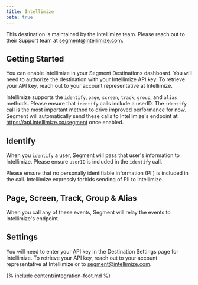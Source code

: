 ```yaml
---
title: Intellimize
beta: true
---
```


This destination is maintained by the Intellimize team. Please reach out to their Support team at segment@intellimize.com.

## Getting Started

You can enable Intellimize in your Segment Destinations dashboard. You will need to authorize the destination with your Intellimize API key. To retrieve your API key, reach out to your account representative at Intellimize.

Intellimize supports the `identify`, `page`, `screen`, `track`, `group`, and `alias` methods. Please ensure that `identify` calls include a userID. The `identify` call is the most important method to drive improved performance for now. Segment will automatically send these calls to Intellimize's endpoint at https://api.intellimize.co/segment once enabled.

## Identify

When you `identify` a user, Segment will pass that user's information to Intellimize.  Please ensure `userID` is included in the `identify` call.

Please ensure that no personally identifiable information (PII) is included in the call. Intellimize expressly forbids sending of PII to Intellimize.

## Page, Screen, Track, Group & Alias

When you call any of these events, Segment will relay the events to Intellimize's endpoint.

## Settings

You will need to enter your API key in the Destination Settings page for Intellimize. To retrieve your API key, reach out to your account representative at Intellimize or to segment@intellimize.com.

{% include content/integration-foot.md %}
